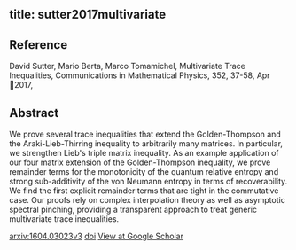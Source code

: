 title: sutter2017multivariate
---


## Reference

David Sutter, Mario Berta, Marco Tomamichel, Multivariate Trace Inequalities, Communications in Mathematical Physics, 352, 37-58, Apr 2017,

## Abstract 
  We prove several trace inequalities that extend the Golden-Thompson and the
Araki-Lieb-Thirring inequality to arbitrarily many matrices. In particular, we
strengthen Lieb's triple matrix inequality. As an example application of our
four matrix extension of the Golden-Thompson inequality, we prove remainder
terms for the monotonicity of the quantum relative entropy and strong
sub-additivity of the von Neumann entropy in terms of recoverability. We find
the first explicit remainder terms that are tight in the commutative case. Our
proofs rely on complex interpolation theory as well as asymptotic spectral
pinching, providing a transparent approach to treat generic multivariate trace
inequalities.

    

[arxiv:1604.03023v3](https://arxiv.org/abs/1604.03023v3)
[doi](https://doi.org/10.1007/s00220-016-2778-5)
[View at Google Scholar](https://scholar.google.com/scholar_lookup?arxiv_id=1604.03023)
